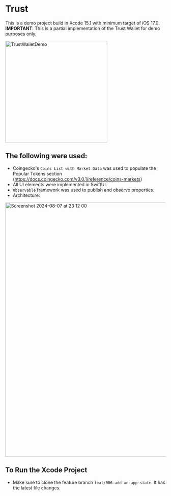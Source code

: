 # Trust

This is a demo project build in Xcode 15.1 with minimum target of iOS 17.0. 
**IMPORTANT**: This is a partial implementation of the Trust Wallet for demo purposes only.

<img width="320" alt="TrustWalletDemo" src="https://github.com/user-attachments/assets/67c1c9a9-1c4f-463c-8e97-e58545ae72ba">

## The following were used:
- Coingecko's `Coins List with Market Data` was used to populate the Popular Tokens section (https://docs.coingecko.com/v3.0.1/reference/coins-markets)
- All UI elements were implemented in SwiftUI.
- `Observable` framework was used to publish and observe properties.
- Architecture:

<img width="800" alt="Screenshot 2024-08-07 at 23 12 00" src="https://github.com/user-attachments/assets/7cc03127-8fdd-43e8-9089-a75b8e96ea55">


## To Run the Xcode Project
- Make sure to clone the feature branch `feat/006-add-an-app-state`. It has the latest file changes.

